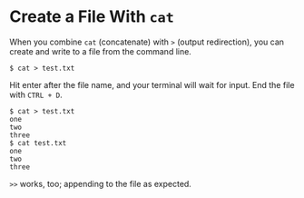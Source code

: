 # Create a File With `cat`

When you combine `cat` (concatenate) with `>` (output redirection),
you can create and write to a file from the command line.

```
$ cat > test.txt
```

Hit enter after the file name, and your terminal will wait for input. End the
file with `CTRL + D`.

```
$ cat > test.txt
one
two
three
$ cat test.txt
one
two
three
```

`>>` works, too; appending to the file as expected.

